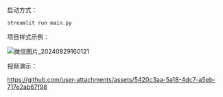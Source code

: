 启动方式：

```sh
streamlit run main.py
```

项目样式示例：

![微信图片_20240829160121](https://github.com/user-attachments/assets/5500bd66-da3f-4281-84a3-4e0d718b7495)

视频演示：

https://github.com/user-attachments/assets/5420c3aa-5a18-4dc7-a5eb-717e2ab67f98

